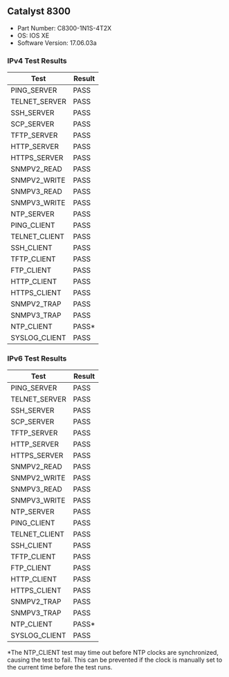 ## Catalyst 8300
- Part Number: C8300-1N1S-4T2X
- OS: IOS XE
- Software Version: 17.06.03a
### IPv4 Test Results
|     Test      | Result | 
|---------------|--------|
| PING_SERVER   | PASS   |
| TELNET_SERVER | PASS   |
| SSH_SERVER    | PASS   |
| SCP_SERVER    | PASS   |
| TFTP_SERVER   | PASS   |
| HTTP_SERVER   | PASS   |
| HTTPS_SERVER  | PASS   |
| SNMPV2_READ   | PASS   |
| SNMPV2_WRITE  | PASS   |
| SNMPV3_READ   | PASS   |
| SNMPV3_WRITE  | PASS   |
| NTP_SERVER    | PASS   |
| PING_CLIENT   | PASS   |
| TELNET_CLIENT | PASS   |
| SSH_CLIENT    | PASS   |
| TFTP_CLIENT   | PASS   |
| FTP_CLIENT    | PASS   |
| HTTP_CLIENT   | PASS   |
| HTTPS_CLIENT  | PASS   |
| SNMPV2_TRAP   | PASS   |
| SNMPV3_TRAP   | PASS   |
| NTP_CLIENT    | PASS*   |
| SYSLOG_CLIENT | PASS   |

### IPv6 Test Results
|     Test      | Result | 
|---------------|--------|
| PING_SERVER   | PASS   |
| TELNET_SERVER | PASS   |
| SSH_SERVER    | PASS   |
| SCP_SERVER    | PASS   |
| TFTP_SERVER   | PASS   |
| HTTP_SERVER   | PASS   |
| HTTPS_SERVER  | PASS   |
| SNMPV2_READ   | PASS   |
| SNMPV2_WRITE  | PASS   |
| SNMPV3_READ   | PASS   |
| SNMPV3_WRITE  | PASS   |
| NTP_SERVER    | PASS   |
| PING_CLIENT   | PASS   |
| TELNET_CLIENT | PASS   |
| SSH_CLIENT    | PASS   |
| TFTP_CLIENT   | PASS   |
| FTP_CLIENT    | PASS   |
| HTTP_CLIENT   | PASS   |
| HTTPS_CLIENT  | PASS   |
| SNMPV2_TRAP   | PASS   |
| SNMPV3_TRAP   | PASS   |
| NTP_CLIENT    | PASS*   |
| SYSLOG_CLIENT | PASS   |

*The NTP_CLIENT test may time out before NTP clocks are synchronized, causing the test to fail. This can be prevented if the clock is manually set to the current time before the test runs.

